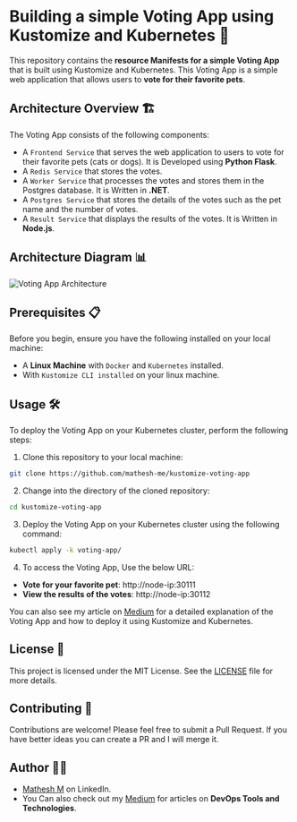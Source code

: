 # Building a simple Voting App using Kustomize and Kubernetes 🚀

This repository contains the **resource Manifests for a simple Voting App** that is built using Kustomize and Kubernetes. This Voting App is a simple web application that allows users to **vote for their favorite pets**. 

## Architecture Overview 🏗️

The Voting App consists of the following components:

- A `Frontend Service` that serves the web application to users to vote for their favorite pets (cats or dogs). It is Developed using **Python Flask**.
- A `Redis Service` that stores the votes.
- A `Worker Service` that processes the votes and stores them in the Postgres database. It is Written in **.NET**.
- A `Postgres Service` that stores the details of the votes such as the pet name and the number of votes.
- A `Result Service` that displays the results of the votes. It is Written in **Node.js**.

## Architecture Diagram 📊

![Voting App Architecture]()

## Prerequisites 📋

Before you begin, ensure you have the following installed on your local machine:

- A **Linux Machine** with `Docker` and `Kubernetes` installed.
- With `Kustomize CLI installed` on your linux machine.

## Usage 🛠️

To deploy the Voting App on your Kubernetes cluster, perform the following steps:

1. Clone this repository to your local machine:
```bash
git clone https://github.com/mathesh-me/kustomize-voting-app
```
2. Change into the directory of the cloned repository:
```bash
cd kustomize-voting-app
```
3. Deploy the Voting App on your Kubernetes cluster using the following command:
```bash
kubectl apply -k voting-app/
```
4. To access the Voting App, Use the below URL:
- **Vote for your favorite pet**: http://node-ip:30111
- **View the results of the votes**: http://node-ip:30112

You can also see my article on [Medium](https://medium.com/@mathesh-me/lets-build-a-voting-app-using-kustomize-and-kubernetes-1cbe07f75c04) for a detailed explanation of the Voting App and how to deploy it using Kustomize and Kubernetes.

## License 📄

This project is licensed under the MIT License. See the [LICENSE](LICENSE) file for more details.

## Contributing 🤝

Contributions are welcome! Please feel free to submit a Pull Request. If you have better ideas you can create a PR and I will merge it.

## Author 👨‍💻

- [Mathesh M](https://www.linkedin.com/in/mathesh-me/) on LinkedIn.
- You Can also check out my [Medium](https://medium.com/@mathesh-me) for articles on **DevOps Tools and Technologies**.️